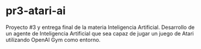 # pr3-atari-ai
Proyecto #3 y entrega final de la materia Inteligencia Artificial. Desarrollo de un agente de Inteligencia Artificial que sea capaz de jugar un juego de Atari utilizando OpenAI Gym como entorno.
